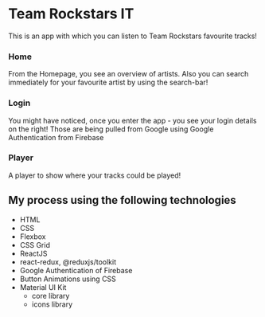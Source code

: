 # Team Rockstars IT

This is an app with which you can listen to Team Rockstars favourite tracks!

### Home

From the Homepage, you see an overview of artists. Also you can search immediately for your favourite artist by using the search-bar!

### Login

You might have noticed, once you enter the app - you see your login details on the right! Those are being pulled from Google using Google Authentication from Firebase

### Player

A player to show where your tracks could be played!

## My process using the following technologies

- HTML
- CSS
- Flexbox
- CSS Grid
- ReactJS
- react-redux, @reduxjs/toolkit
- Google Authentication of Firebase
- Button Animations using CSS
- Material UI Kit
  - core library
  - icons library
